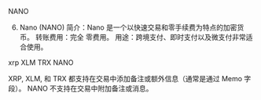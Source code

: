 NANO

6. Nano (NANO)
简介：Nano 是一个以快速交易和零手续费为特点的加密货币。
转账费用：完全 零费用。
用途：跨境支付、即时支付以及微支付非常适合使用。


xrp XLM TRX NANO

XRP, XLM, 和 TRX 都支持在交易中添加备注或额外信息（通常是通过 Memo 字段）。
NANO 不支持在交易中附加备注或消息。